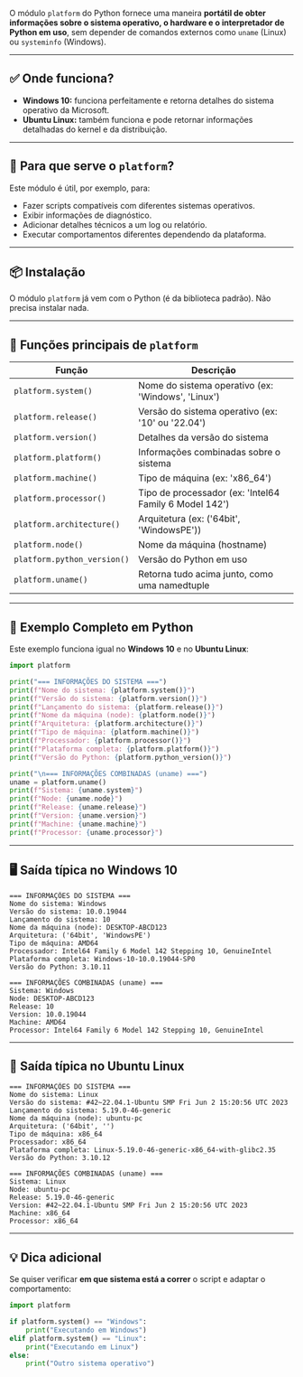 O módulo `platform` do Python fornece uma maneira **portátil de obter informações sobre o sistema operativo, o hardware e o interpretador de Python em uso**, sem depender de comandos externos como `uname` (Linux) ou `systeminfo` (Windows).

---

## ✅ Onde funciona?

* **Windows 10:** funciona perfeitamente e retorna detalhes do sistema operativo da Microsoft.
* **Ubuntu Linux:** também funciona e pode retornar informações detalhadas do kernel e da distribuição.

---

## 🧠 Para que serve o `platform`?

Este módulo é útil, por exemplo, para:

* Fazer scripts compatíveis com diferentes sistemas operativos.
* Exibir informações de diagnóstico.
* Adicionar detalhes técnicos a um log ou relatório.
* Executar comportamentos diferentes dependendo da plataforma.

---

## 📦 Instalação

O módulo `platform` já vem com o Python (é da biblioteca padrão). Não precisa instalar nada.

---

## 📘 Funções principais de `platform`

| Função                      | Descrição                                              |
| --------------------------- | ------------------------------------------------------ |
| `platform.system()`         | Nome do sistema operativo (ex: 'Windows', 'Linux')     |
| `platform.release()`        | Versão do sistema operativo (ex: '10' ou '22.04')      |
| `platform.version()`        | Detalhes da versão do sistema                          |
| `platform.platform()`       | Informações combinadas sobre o sistema                 |
| `platform.machine()`        | Tipo de máquina (ex: 'x86\_64')                        |
| `platform.processor()`      | Tipo de processador (ex: 'Intel64 Family 6 Model 142') |
| `platform.architecture()`   | Arquitetura (ex: ('64bit', 'WindowsPE'))               |
| `platform.node()`           | Nome da máquina (hostname)                             |
| `platform.python_version()` | Versão do Python em uso                                |
| `platform.uname()`          | Retorna tudo acima junto, como uma namedtuple          |

---

## 🧪 Exemplo Completo em Python

Este exemplo funciona igual no **Windows 10** e no **Ubuntu Linux**:

```python
import platform

print("=== INFORMAÇÕES DO SISTEMA ===")
print(f"Nome do sistema: {platform.system()}")
print(f"Versão do sistema: {platform.version()}")
print(f"Lançamento do sistema: {platform.release()}")
print(f"Nome da máquina (node): {platform.node()}")
print(f"Arquitetura: {platform.architecture()}")
print(f"Tipo de máquina: {platform.machine()}")
print(f"Processador: {platform.processor()}")
print(f"Plataforma completa: {platform.platform()}")
print(f"Versão do Python: {platform.python_version()}")

print("\n=== INFORMAÇÕES COMBINADAS (uname) ===")
uname = platform.uname()
print(f"Sistema: {uname.system}")
print(f"Node: {uname.node}")
print(f"Release: {uname.release}")
print(f"Version: {uname.version}")
print(f"Machine: {uname.machine}")
print(f"Processor: {uname.processor}")
```

---

## 🖥️ Saída típica no **Windows 10**

```
=== INFORMAÇÕES DO SISTEMA ===
Nome do sistema: Windows
Versão do sistema: 10.0.19044
Lançamento do sistema: 10
Nome da máquina (node): DESKTOP-ABCD123
Arquitetura: ('64bit', 'WindowsPE')
Tipo de máquina: AMD64
Processador: Intel64 Family 6 Model 142 Stepping 10, GenuineIntel
Plataforma completa: Windows-10-10.0.19044-SP0
Versão do Python: 3.10.11

=== INFORMAÇÕES COMBINADAS (uname) ===
Sistema: Windows
Node: DESKTOP-ABCD123
Release: 10
Version: 10.0.19044
Machine: AMD64
Processor: Intel64 Family 6 Model 142 Stepping 10, GenuineIntel
```

---

## 🐧 Saída típica no **Ubuntu Linux**

```
=== INFORMAÇÕES DO SISTEMA ===
Nome do sistema: Linux
Versão do sistema: #42~22.04.1-Ubuntu SMP Fri Jun 2 15:20:56 UTC 2023
Lançamento do sistema: 5.19.0-46-generic
Nome da máquina (node): ubuntu-pc
Arquitetura: ('64bit', '')
Tipo de máquina: x86_64
Processador: x86_64
Plataforma completa: Linux-5.19.0-46-generic-x86_64-with-glibc2.35
Versão do Python: 3.10.12

=== INFORMAÇÕES COMBINADAS (uname) ===
Sistema: Linux
Node: ubuntu-pc
Release: 5.19.0-46-generic
Version: #42~22.04.1-Ubuntu SMP Fri Jun 2 15:20:56 UTC 2023
Machine: x86_64
Processor: x86_64
```

---

## 💡 Dica adicional

Se quiser verificar **em que sistema está a correr** o script e adaptar o comportamento:

```python
import platform

if platform.system() == "Windows":
    print("Executando em Windows")
elif platform.system() == "Linux":
    print("Executando em Linux")
else:
    print("Outro sistema operativo")
```
